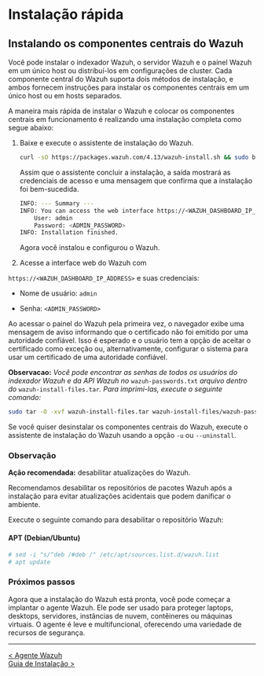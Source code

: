 # Instalação rápida

## Instalando os componentes centrais do Wazuh

Você pode instalar o indexador Wazuh, o servidor Wazuh e o painel Wazuh em um único host ou distribuí-los em configurações de cluster. Cada componente central do Wazuh suporta dois métodos de instalação, e ambos fornecem instruções para instalar os componentes centrais em um único host ou em hosts separados.

A maneira mais rápida de instalar o Wazuh e colocar os componentes centrais em funcionamento é realizando uma instalação completa como segue abaixo:  

1. Baixe e execute o assistente de instalação do Wazuh.

    ```bash
    curl -sO https://packages.wazuh.com/4.13/wazuh-install.sh && sudo bash ./wazuh-install.sh -a
    ```

    Assim que o assistente concluir a instalação, a saída mostrará as credenciais de acesso e uma mensagem que confirma que a instalação foi bem-sucedida.

    ```bash
    INFO: --- Summary ---
    INFO: You can access the web interface https://<WAZUH_DASHBOARD_IP_ADDRESS>
        User: admin
        Password: <ADMIN_PASSWORD>
    INFO: Installation finished.
    ```

    Agora você instalou e configurou o Wazuh.  

2. Acesse a interface web do Wazuh com

`https://<WAZUH_DASHBOARD_IP_ADDRESS>` e suas credenciais:

* Nome de usuário: `admin`  

* Senha: `<ADMIN_PASSWORD>`  

Ao acessar o painel do Wazuh pela primeira vez, o navegador exibe uma mensagem de aviso informando que o certificado não foi emitido por uma autoridade confiável. Isso é esperado e o usuário tem a opção de aceitar o certificado como exceção ou, alternativamente, configurar o sistema para usar um certificado de uma autoridade confiável.

**Observacao:** *Você pode encontrar as senhas de todos os usuários do indexador Wazuh e da API Wazuh no* `wazuh-passwords.txt` *arquivo dentro do* `wazuh-install-files.tar`*. Para imprimi-las, execute o seguinte comando:*

```bash
sudo tar -O -xvf wazuh-install-files.tar wazuh-install-files/wazuh-passwords.txt
```

Se você quiser desinstalar os componentes centrais do Wazuh, execute o assistente de instalação do Wazuh usando a opção `-u` ou `--uninstall`.

### Observação

**Ação recomendada:** desabilitar atualizações do Wazuh.

Recomendamos desabilitar os repositórios de pacotes Wazuh após a instalação para evitar atualizações acidentais que podem danificar o ambiente.

Execute o seguinte comando para desabilitar o repositório Wazuh:

#### APT (Debian/Ubuntu)

```bash
# sed -i "s/^deb /#deb /" /etc/apt/sources.list.d/wazuh.list
# apt update
```

### Próximos passos

Agora que a instalação do Wazuh está pronta, você pode começar a implantar o agente Wazuh. Ele pode ser usado para proteger laptops, desktops, servidores, instâncias de nuvem, contêineres ou máquinas virtuais. O agente é leve e multifuncional, oferecendo uma variedade de recursos de segurança.

___
[< Agente Wazuh](Wazuh_Agent.md "Wazuh Agent")  
[Guia de Instalação >](Installation_guide.md "Requisitos Indexador")  
